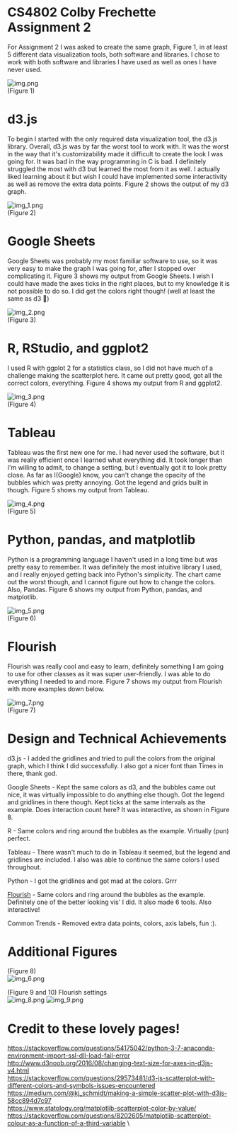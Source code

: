 # CS4802 Colby Frechette Assignment 2
For Assignment 2 I was asked to create the same graph, Figure 1, in at least 5 different data visualization tools, both software and libraries. I chose to work with both software and libraries I have used as well as ones I have never used.

![img.png](img/img.png)\
(Figure 1)

# d3.js
To begin I started with the only required data visualization tool, the d3.js library. Overall, d3.js was by far the worst tool to work with. It was the worst in the way that it's customizability made it difficult to create the look I was going for. It was bad in the way programming in C is bad. I definitely struggled the most with d3 but learned the most from it as well. I actually liked learning about it but wish I could have implemented some interactivity as well as remove the extra data points. Figure 2 shows the output of my d3 graph.

![img_1.png](img/img_1.png)\
(Figure 2)

# Google Sheets
Google Sheets was probably my most familiar software to use, so it was very easy to make the graph I was going for, after I stopped over complicating it. Figure 3 shows my output from Google Sheets. I wish I could have made the axes ticks in the right places, but to my knowledge it is not possible to do so. I did get the colors right though! (well at least the same as d3 🤷)

![img_2.png](img/img_2.png)\
(Figure 3)

# R, RStudio, and ggplot2
I used R with ggplot 2 for a statistics class, so I did not have much of a challenge making the scatterplot here. It came out pretty good, got all the correct colors, everything. Figure 4 shows my output from R and ggplot2.

![img_3.png](img/img_3.png)\
(Figure 4)

# Tableau
Tableau was the first new one for me. I had never used the software, but it was really efficient once I learned what everything did. It took longer than I'm willing to admit, to change a setting, but I eventually got it to look pretty close. As far as I(Google) know, you can't change the opacity of the bubbles which was pretty annoying. Got the legend and grids built in though. Figure 5 shows my output from Tableau.

![img_4.png](img/img_4.png)\
(Figure 5)

# Python, pandas, and matplotlib
Python is a programming language I haven't used in a long time but was pretty easy to remember. It was definitely the most intuitive library I used, and I really enjoyed getting back into Python's simplicity. The chart came out the worst though, and I cannot figure out how to change the colors. Also, Pandas. Figure 6 shows my output from Python, pandas, and matplotlib.

![img_5.png](img/img_5.png)\
(Figure 6)

# Flourish
Flourish was really cool and easy to learn, definitely something I am going to use for other classes as it was super user-friendly. I was able to do everything I needed to and more. Figure 7 shows my output from Flourish with more examples down below.

![img_7.png](img/img_7.png)\
(Figure 7)

# Design and Technical Achievements
d3.js - I added the gridlines and tried to pull the colors from the original graph, which I think I did successfully. I also got a nicer font than Times in there, thank god.

Google Sheets - Kept the same colors as d3, and the bubbles came out nice, it was virtually impossible to do anything else though. Got the legend and gridlines in there though. Kept ticks at the same intervals as the example. Does interaction count here? It was interactive, as shown in Figure 8.

R - Same colors and ring around the bubbles as the example. Virtually (pun) perfect. 

Tableau - There wasn't much to do in Tableau it seemed, but the legend and gridlines are included. I also was able to continue the same colors I used throughout.

Python - I got the gridlines and got mad at the colors. Grrr

[Flourish](https://public.flourish.studio/visualisation/5274074/) - Same colors and ring around the bubbles as the example. Definitely one of the better looking vis' I did. It also made 6 tools. Also interactive!

Common Trends - Removed extra data points, colors, axis labels, fun :).

# Additional Figures
(Figure 8)\
![img_6.png](img/img_6.png)

(Figure 9 and 10) Flourish settings\
![img_8.png](img/img_8.png)
![img_9.png](img/img_9.png)


# Credit to these lovely pages!
https://stackoverflow.com/questions/54175042/python-3-7-anaconda-environment-import-ssl-dll-load-fail-error \
http://www.d3noob.org/2016/08/changing-text-size-for-axes-in-d3js-v4.html \
https://stackoverflow.com/questions/29573481/d3-js-scatterplot-with-different-colors-and-symbols-issues-encountered \
https://medium.com/@kj_schmidt/making-a-simple-scatter-plot-with-d3js-58cc894d7c97 \
https://www.statology.org/matplotlib-scatterplot-color-by-value/ \
https://stackoverflow.com/questions/8202605/matplotlib-scatterplot-colour-as-a-function-of-a-third-variable \



